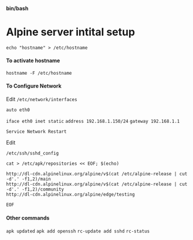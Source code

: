 #### bin/bash
# Alpine server intital setup

`echo "hostname" > /etc/hostname`

#### To activate hostname

`hostname -F /etc/hostname`

#### To Configure Network
Edit `/etc/network/interfaces`

`auto eth0`

`iface eth0 inet static`
        `address 192.168.1.150/24`
        `gateway 192.168.1.1`
        
`Service Network Restart`

Edit

`/etc/ssh/sshd_config`

```
cat > /etc/apk/repositories << EOF; $(echo)

http://dl-cdn.alpinelinux.org/alpine/v$(cat /etc/alpine-release | cut -d'.' -f1,2)/main
http://dl-cdn.alpinelinux.org/alpine/v$(cat /etc/alpine-release | cut -d'.' -f1,2)/community
http://dl-cdn.alpinelinux.org/alpine/edge/testing

EOF
```

#### Other commands

`apk updated`
`apk add openssh`
`rc-update add sshd`
`rc-status`
